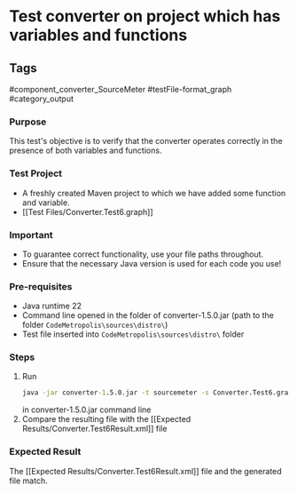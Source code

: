 # Test converter on project which has variables and functions

## Tags
#component_converter_SourceMeter #testFile-format_graph #category_output

### Purpose
This test's objective is to verify that the converter operates correctly in the presence of both variables and functions.

### Test Project
- A freshly created Maven project to which we have added some function and variable.
- [[Test Files/Converter.Test6.graph]]

### Important
- To guarantee correct functionality, use your file paths throughout.  
- Ensure that the necessary Java version is used for each code you use!

### Pre-requisites
- Java runtime 22
- Command line opened in the folder of converter-1.5.0.jar (path to the folder `CodeMetropolis\sources\distro\`)
- Test file inserted into `CodeMetropolis\sources\distro\` folder

### Steps
1.  Run
	```cmd
	java -jar converter-1.5.0.jar -t sourcemeter -s Converter.Test6.graph
	```
	in converter-1.5.0.jar command line
2. Compare the resulting file with the [[Expected Results/Converter.Test6Result.xml]] file

### Expected Result
The [[Expected Results/Converter.Test6Result.xml]] file and the generated file match.